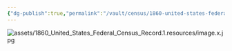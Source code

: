 ```yaml
---
{"dg-publish":true,"permalink":"/vault/census/1860-united-states-federal-census-record-5/","tags":["Mary-C-Amick"]}
---
```


![assets/1860_United_States_Federal_Census_Record.1.resources/image.x.jpg](/img/user/assets/1860_United_States_Federal_Census_Record.1.resources/image.x.jpg)
